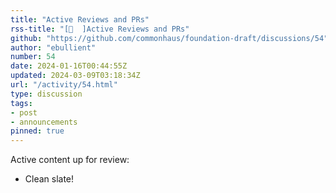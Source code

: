 ```yaml
---
title: "Active Reviews and PRs"
rss-title: "[📣  ]Active Reviews and PRs"
github: "https://github.com/commonhaus/foundation-draft/discussions/54"
author: "ebullient"
number: 54
date: 2024-01-16T00:44:55Z
updated: 2024-03-09T03:18:34Z
url: "/activity/54.html"
type: discussion
tags:
- post
- announcements
pinned: true
---
```

Active content up for review: 

- Clean slate!


